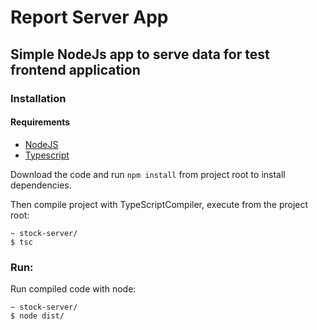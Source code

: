 # Report Server App

## Simple NodeJs app to serve data for test frontend application


### Installation

#### Requirements

- [NodeJS](https://nodejs.org/en/)
- [Typescript](https://www.npmjs.com/package/typescript)

Download the code and run `npm install` from project root to install dependencies.

Then compile project with TypeScriptCompiler, execute from the project root:

```
~ stock-server/ 
$ tsc
```

### Run:

Run compiled code with node:
```
~ stock-server/ 
$ node dist/
```
